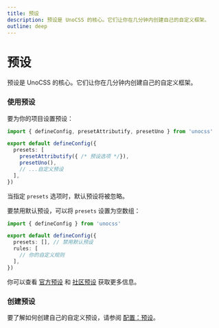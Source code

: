 ```yaml
---
title: 预设
description: 预设是 UnoCSS 的核心。它们让你在几分钟内创建自己的自定义框架。
outline: deep
---
```


# 预设

预设是 UnoCSS 的核心。它们让你在几分钟内创建自己的自定义框架。

### 使用预设

要为你的项目设置预设：

```ts twoslash [uno.config.ts]
import { defineConfig, presetAttributify, presetUno } from 'unocss'

export default defineConfig({
  presets: [
    presetAttributify({ /* 预设选项 */}),
    presetUno(),
    // ...自定义预设
  ],
})
```

当指定 `presets` 选项时，默认预设将被忽略。

要禁用默认预设，可以将 `presets` 设置为空数组：

```ts twoslash [uno.config.ts]
import { defineConfig } from 'unocss'

export default defineConfig({
  presets: [], // 禁用默认预设
  rules: [
    // 你的自定义规则
  ],
})
```

你可以查看 [官方预设](/presets/) 和 [社区预设](/presets/community) 获取更多信息。

### 创建预设

要了解如何创建自己的自定义预设，请参阅 [配置：预设](/config/presets)。
